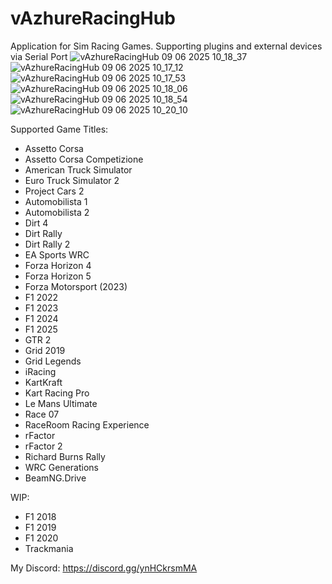 # vAzhureRacingHub
Application for Sim Racing Games. Supporting plugins and external devices via Serial Port
![vAzhureRacingHub 09 06 2025 10_18_37](https://github.com/user-attachments/assets/d6042b7d-de50-4852-86ec-7aa70b714e90)
![vAzhureRacingHub 09 06 2025 10_17_12](https://github.com/user-attachments/assets/35255aae-dcd6-4079-a659-d69bf89b591e)
![vAzhureRacingHub 09 06 2025 10_17_53](https://github.com/user-attachments/assets/7deeaa70-29cc-43f3-b8a1-4128373b133d)
![vAzhureRacingHub 09 06 2025 10_18_06](https://github.com/user-attachments/assets/861ae3d0-353d-4d71-b789-5ca2b0d0682a)
![vAzhureRacingHub 09 06 2025 10_18_54](https://github.com/user-attachments/assets/42419e1a-3c94-438a-b47d-c98c370c2496)
![vAzhureRacingHub 09 06 2025 10_20_10](https://github.com/user-attachments/assets/9e43c691-8e3f-4c9c-aecb-fc3a4d6f8354)

Supported Game Titles:
* Assetto Corsa
* Assetto Corsa Competizione
* American Truck Simulator
* Euro Truck Simulator 2
* Project Cars 2
* Automobilista 1
* Automobilista 2
* Dirt 4
* Dirt Rally
* Dirt Rally 2
* EA Sports WRC
* Forza Horizon 4
* Forza Horizon 5
* Forza Motorsport (2023)
* F1 2022
* F1 2023
* F1 2024
* F1 2025
* GTR 2
* Grid 2019
* Grid Legends
* iRacing
* KartKraft
* Kart Racing Pro
* Le Mans Ultimate
* Race 07
* RaceRoom Racing Experience
* rFactor
* rFactor 2
* Richard Burns Rally
* WRC Generations
* BeamNG.Drive

WIP:
* F1 2018
* F1 2019
* F1 2020
* Trackmania

My Discord: https://discord.gg/ynHCkrsmMA
